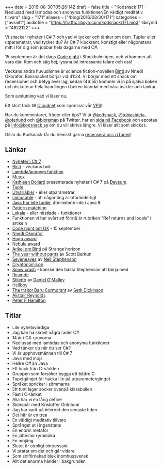 +++
date = 2016-08-30T05:26:14Z
draft = false
title = "Kodsnack 171 - Nedlusad med lambdas och anonyma funktioner/En väldigt meditativ tillvaro"
slug = "171"
aliases = ["/blog/2016/08/30/171"]
categories = ["avsnitt"]
audiofile = "https://traffic.libsyn.com/kodsnack/171.mp3"
libsynid = "4622122"
+++

Vi snackar nyheter i C# 7 och vad vi tycker och tänker om dem. Tupler eller utparametrar, vad tycker du? Är C# 7 klockrent, konstigt eller någonstans mitt i för dig som jobbar hela dagarna med C#.

15 september är det dags [Code night](http://techworld.event.idg.se/event/codenight6/) i Stockholm igen, och vi kommer att vara där. Kom och säg hej, lyssna på intressanta talare och oss!

Veckans andra huvudämne är science fiction-novellen [Binti](http://www.tor.com/2015/08/17/excerpts-binti-nnedi-okorafor/) av Nnedi Okorafor. Boksnacket börjar vid 41:24. Vi börjar med ett snack om recensioner och betyg över lag, sedan (46:55) kommer vi in på själva boken och diskuterar hela handlingen i boken blandat med våra åsikter och tankar.

Som avslutning vad vi läser nu.

Ett stort tack till [Cloudnet](http://www.cloudnet.se) som sponsrar vår [VPS](http://en.wikipedia.org/wiki/Virtual_private_server)!

Har du kommentarer, frågor eller tips? Vi är [@kodsnack](https://www.twitter.com/kodsnack), [@tobiashieta](https://www.twitter.com/tobiashieta), [@oferlund](https://www.twitter.com/oferlund) och [@bjoreman](https://www.twitter.com/bjoreman) på Twitter, har en [sida på Facebook](https://www.facebook.com/kodsnack) och epostas på [info@kodsnack.se](mailto:info@kodsnack.se) om du vill skriva längre. Vi läser allt som skickas.

Gillar du Kodsnack får du hemskt gärna [recensera oss i iTunes](http://itunes.apple.com/se/podcast/kodsnack/id561631498?l=en)!

## Länkar ##
* [Nyheter i C# 7](https://blogs.msdn.microsoft.com/dotnet/2016/08/24/whats-new-in-csharp-7-0/)
* [Binti](http://www.tor.com/2015/08/17/excerpts-binti-nnedi-okorafor/) - veckans bok
* [Lambda/anonym funktion](https://en.wikipedia.org/wiki/Anonymous_function)
* [Mutex](https://en.wikipedia.org/wiki/Mutual_exclusion)
* [Kathleen Dollard](http://www.devsum.se/speaker/kathleen-dollard/) presenterade nyheter i C# 7 på [Devsum](http://www.devsum.se/). 
* [Tuple](https://en.wikipedia.org/wiki/Tuple)
* [Utvariabler](https://en.wikipedia.org/wiki/Parameter_%28computer_programming%29#Parameters_and_arguments) - eller utparametrar
* [Immutable](https://en.wikipedia.org/wiki/Immutable_object) - att någonting är oföränderligt
* [Java har inte tupler](http://stackoverflow.com/questions/24328679/does-java-se-8-have-pairs-or-tuples), åtminstone inte i Java 8
* [Pattern matching](https://en.wikipedia.org/wiki/Pattern_matching)
* [Lokala](https://en.wikipedia.org/wiki/Nested_function) - eller nästlade - funktioner
* Funktionen vi har svårt att förstå är rubriken "Ref returns and locals" i artikeln
* [Code night om UX](http://techworld.event.idg.se/event/codenight6/) - 15 september
* [Nnedi Okorafor](https://en.wikipedia.org/wiki/Nnedi_Okorafor)
* [Hugo award](https://en.wikipedia.org/wiki/Hugo_Award)
* [Nebula award](https://en.wikipedia.org/wiki/Nebula_Award)
* [Arikel om Binti](http://www.strangehorizons.com/reviews/2016/03/binti_by_nnedi_.shtml) på Strange horizon
* [The year without pants](http://scottberkun.com/yearwithoutpants/) av Scott Berkun
* [Seveneaves](https://en.wikipedia.org/wiki/Seveneves) av [Neil Stephenson](https://en.wikipedia.org/wiki/Neal_Stephenson)
* [Cryptonomicon](https://en.wikipedia.org/wiki/Cryptonomicon)
* [Snow crash](https://en.wikipedia.org/wiki/Snow_Crash) - kanske den bästa Stephenson att börja med
* [Reamde](https://en.wikipedia.org/wiki/Reamde)
* [Stiletto](http://www.goodreads.com/book/show/25695756-stiletto) av [Daniel O'Malley](http://www.rookfiles.com/)
* [Hellboy](https://en.wikipedia.org/wiki/Hellboy)
* [The traitor Baru Cormorant](https://en.wikipedia.org/wiki/The_Traitor_Baru_Cormorant) av [Seth Dickinson](https://en.wikipedia.org/wiki/Seth_Dickinson)
* [Alistair Reynolds](https://en.wikipedia.org/wiki/Alastair_Reynolds)
* [Peter F Hamilton](https://en.wikipedia.org/wiki/Peter_F._Hamilton)

## Titlar ##
* Lite nyhetsvärdiga
* Jag kan ha skrivit några rader C#
* 14 år i C#-gruvorna
* Nedlusad med lambdas och anonyma funktioner
* Vad tänker du när du ser C#?
* Vi är upphovsmännen till C# 7
* Java med mojs
* Hellre C# än Java
* Ett hack från C-världen
* Gruppen som försöker bygga ett bättre C
* Tupelgänget får hacka lite på utparametergänget
* Språket spricker i sömmarna
* Ett tunt lager socker ovanpå klassbullen
* Fast i C-tänket
* Alla har vi en lång define
* Sidospår med Kristoffer Grönlund
* Jag har varit på internet den senaste tiden
* Det här är en trea
* En väldigt meditativ tillvaro
* Språnget ut i ingenstans
* En enorm metafor
* En jättestor rymdräka
* En mojäng
* Slutet är otroligt ointressant
* Vi pratar om det och går vidare
* Som solförnekad blek inomhussvensk
* Allt det enorma händer i bakgrunden